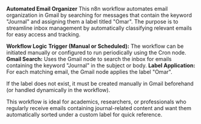**Automated Email Organizer**
This n8n workflow automates email organization in Gmail by searching for messages that contain the keyword "Journal" and assigning them a label titled "Omar". The purpose is to streamline inbox management by automatically classifying relevant emails for easy access and tracking.

**Workflow Logic**
**Trigger (Manual or Scheduled):** The workflow can be initiated manually or configured to run periodically using the Cron node.
**Gmail Search:** Uses the Gmail node to search the inbox for emails containing the keyword "Journal" in the subject or body.
**Label Application:** For each matching email, the Gmail node applies the label "Omar".

If the label does not exist, it must be created manually in Gmail beforehand (or handled dynamically in the workflow).

This workflow is ideal for academics, researchers, or professionals who regularly receive emails containing journal-related content and want them automatically sorted under a custom label for quick reference.
